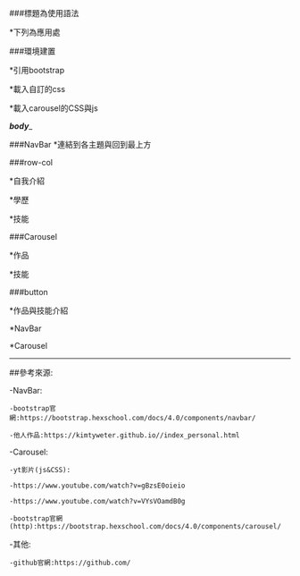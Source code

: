 ﻿###標題為使用語法

*下列為應用處

	
###環境建置

*引用bootstrap

*載入自訂的css

*載入carousel的CSS與js

_________body__________

###NavBar
*連結到各主題與回到最上方


###row-col

*自我介紹

*學歷

*技能

###Carousel

*作品

*技能

###button

*作品與技能介紹

*NavBar

*Carousel

_____________________


##參考來源:

-NavBar:
	
	-bootstrap官網:https://bootstrap.hexschool.com/docs/4.0/components/navbar/
	
	-他人作品:https://kimtyweter.github.io//index_personal.html

-Carousel:
	
	-yt影片(js&CSS):
	
	-https://www.youtube.com/watch?v=gBzsE0oieio
	
	-https://www.youtube.com/watch?v=VYsVOamdB0g
	
	-bootstrap官網(http):https://bootstrap.hexschool.com/docs/4.0/components/carousel/

-其他:
	
	-github官網:https://github.com/
